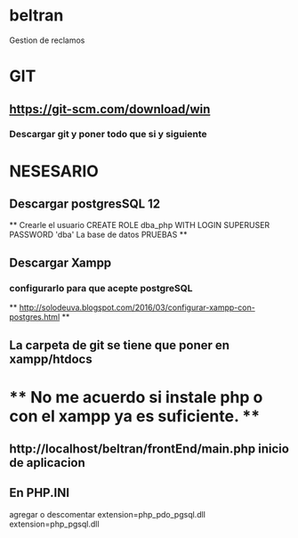 # beltran
Gestion de reclamos

# GIT
## https://git-scm.com/download/win
### Descargar git y poner todo que si y siguiente

# NESESARIO
## Descargar postgresSQL 12
  **  Crearle el usuario
        CREATE ROLE dba_php WITH LOGIN SUPERUSER PASSWORD 'dba'
    La base de datos PRUEBAS **

## Descargar Xampp
### configurarlo para que acepte postgreSQL
** http://solodeuva.blogspot.com/2016/03/configurar-xampp-con-postgres.html **

## La carpeta de git se tiene que poner en xampp/htdocs

# ** No me acuerdo si instale php o con el xampp ya es suficiente. **

## http://localhost/beltran/frontEnd/main.php inicio de aplicacion 


## En PHP.INI 
agregar o descomentar 
extension=php_pdo_pgsql.dll
extension=php_pgsql.dll
